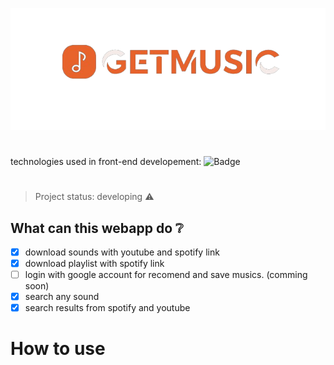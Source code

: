 ![certificado](https://github.com/bevly0101/frontend_gm/blob/main/public/images/logo_getmusic.png?raw=true)
#
technologies used in front-end developement:
![Badge](https://img.shields.io/static/v1?label=react&message=framework&color=blue&style=for-the-badge&logo=REACT)
#
> Project status: developing :warning:

## What can this webapp do :grey_question:
- [x]  download sounds with youtube and spotify link
- [x]  download playlist with spotify link
- [ ]  login with google account for recomend and save musics. (comming soon)
- [x]  search any sound
- [x]  search results from spotify and youtube

# How to use
